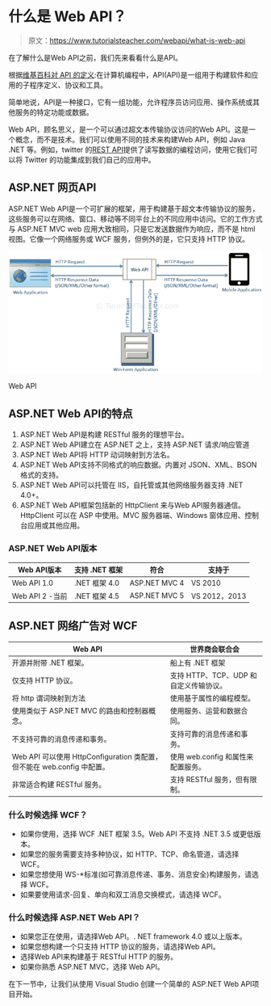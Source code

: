 # 什么是 Web API？

> 原文：<https://www.tutorialsteacher.com/webapi/what-is-web-api>

在了解什么是Web API之前，我们先来看看什么是API。

根据[维基百科对 API 的定义](https://en.wikipedia.org/wiki/Application_programming_interface):在计算机编程中，API(API)是一组用于构建软件和应用的子程序定义、协议和工具。

简单地说，API是一种接口，它有一组功能，允许程序员访问应用、操作系统或其他服务的特定功能或数据。

Web API，顾名思义，是一个可以通过超文本传输协议访问的Web API。这是一个概念，而不是技术。我们可以使用不同的技术来构建Web API，例如 Java .NET 等。例如，twitter 的[REST API](https://dev.twitter.com/rest/public)提供了读写数据的编程访问，使用它我们可以将 Twitter 的功能集成到我们自己的应用中。

## ASP.NET 网页API

ASP.NET Web API是一个可扩展的框架，用于构建基于超文本传输协议的服务，这些服务可以在网络、窗口、移动等不同平台上的不同应用中访问。它的工作方式与 ASP.NET MVC web 应用大致相同，只是它发送数据作为响应，而不是 html 视图。它像一个网络服务或 WCF 服务，但例外的是，它只支持 HTTP 协议。

[![](img/aad2ca99585020bd910d406b85a02b05.png)](../../Content/images/webapi/webapi-overview.png)

Web API



## ASP.NET Web API的特点

1.  ASP.NET Web API是构建 RESTful 服务的理想平台。
2.  ASP.NET Web API建立在 ASP.NET 之上，支持 ASP.NET 请求/响应管道
3.  ASP.NET Web API将 HTTP 动词映射到方法名。
4.  ASP.NET Web API支持不同格式的响应数据。内置对 JSON、XML、BSON 格式的支持。
5.  ASP.NET Web API可以托管在 IIS，自托管或其他网络服务器支持 .NET 4.0+。
6.  ASP.NET Web API框架包括新的 HttpClient 来与Web API服务器通信。HttpClient 可以在 ASP 中使用。MVC 服务器端、Windows 窗体应用、控制台应用或其他应用。

### ASP.NET Web API版本

| Web API版本 | 支持 .NET 框架 | 符合 | 支持于 |
| --- | --- | --- | --- |
| Web API 1.0 |  .NET 框架 4.0 | ASP.NET MVC 4 | VS 2010 |
| Web API 2 -当前 |  .NET 框架 4.5 | ASP.NET MVC 5 | VS 2012，2013 |

## ASP.NET 网络广告对 WCF

| Web API | 世界商会联合会 |
| --- | --- |
| 开源并附带 .NET 框架。 | 船上有 .NET 框架 |
| 仅支持 HTTP 协议。 | 支持 HTTP、TCP、UDP 和自定义传输协议。 |
| 将 http 谓词映射到方法 | 使用基于属性的编程模型。 |
| 使用类似于 ASP.NET MVC 的路由和控制器概念。 | 使用服务、运营和数据合同。 |
| 不支持可靠的消息传递和事务。 | 支持可靠的消息传递和事务。 |
| Web API 可以使用 HttpConfiguration 类配置，但不能在 web.config 中配置。 | 使用 web.config 和属性来配置服务。 |
| 非常适合构建 RESTful 服务。 | 支持 RESTful 服务，但有限制。 |

### 什么时候选择 WCF？

*   如果你使用，选择 WCF .NET 框架 3.5。Web API 不支持 .NET 3.5 或更低版本。
*   如果您的服务需要支持多种协议，如 HTTP、TCP、命名管道，请选择 WCF。
*   如果您想使用 WS-*标准(如可靠消息传递、事务、消息安全)构建服务，请选择 WCF。
*   如果要使用请求-回复、单向和双工消息交换模式，请选择 WCF。

### 什么时候选择 ASP.NET Web API？

*   如果您正在使用，请选择Web API。. NET framework 4.0 或以上版本。
*   如果您想构建一个只支持 HTTP 协议的服务，请选择Web API。
*   选择Web API来构建基于 RESTful HTTP 的服务。
*   如果你熟悉 ASP.NET MVC，选择 Web API。

在下一节中，让我们从使用 Visual Studio 创建一个简单的 ASP.NET Web API项目开始。
